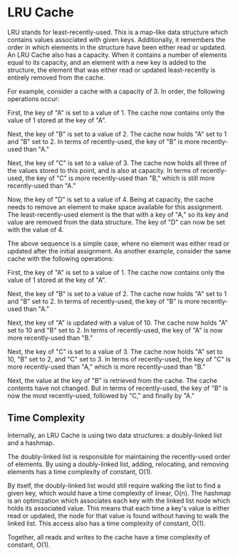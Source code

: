 # LRU Cache

LRU stands for least-recently-used. This is a map-like data structure which contains values
associated with given keys. Additionally, it remembers the order in which elements in the structure
have been either read or updated. An LRU Cache also has a capacity. When it contains a number of
elements equal to its capacity, and an element with a new key is added to the structure, the element
that was either read or updated least-recently is entirely removed from the cache.

For example, consider a cache with a capacity of 3. In order, the following operations occur:

First, the key of "A" is set to a value of 1. The cache now contains only the value of 1 stored at
the key of "A".

Next, the key of "B" is set to a value of 2. The cache now holds "A" set to 1 and "B" set to 2. In
terms of recently-used, the key of "B" is more recently-used than "A."

Next, the key of "C" is set to a value of 3. The cache now holds all three of the values stored to
this point, and is also at capacity. In terms of recently-used, the key of "C" is more recently-used
than "B," which is still more recently-used than "A."

Now, the key of "D" is set to a value of 4. Being at capacity, the cache needs to remove an element
to make space available for this assignment. The least-recently-used element is the that with a key
of "A," so its key and value are removed from the data structure. The key of "D" can now be set with
the value of 4.

The above sequence is a simple case, where no element was either read or updated after the initial
assignment. As another example, consider the same cache with the following operations:

First, the key of "A" is set to a value of 1. The cache now contains only the value of 1 stored at
the key of "A".

Next, the key of "B" is set to a value of 2. The cache now holds "A" set to 1 and "B" set to 2. In
terms of recently-used, the key of "B" is more recently-used than "A."

Next, the key of "A" is updated with a value of 10. The cache now holds "A" set to 10 and "B" set
to 2. In terms of recently-used, the key of "A" is now more recently-used than "B."

Next, the key of "C" is set to a value of 3. The cache now holds "A" set to 10, "B" set to 2, and
"C" set to 3. In terms of recently-used, the key of "C" is more recently-used than "A," which is
more recently-used than "B."

Next, the value at the key of "B" is retrieved from the cache. The cache contents have not changed.
But in terms of recently-used, the key of "B" is now the most recently-used, followed by "C," and
finally by "A."

## Time Complexity

Internally, an LRU Cache is using two data structures: a doubly-linked list and a hashmap.

The doubly-linked list is responsible for maintaining the recently-used order of elements. By using
a doubly-linked list, adding, relocating, and removing elements has a time complexity of constant,
O(1).

By itself, the doubly-linked list would still require walking the list to find a given key, which
would have a time complexity of linear, O(n). The hashmap is an optimization which associates each
key with the linked list node which holds its associated value. This means that each time a key's
value is either read or updated, the node for that value is found without having to walk the linked
list. This access also has a time complexity of constant, O(1).

Together, all reads and writes to the cache have a time complexity of constant, O(1).
